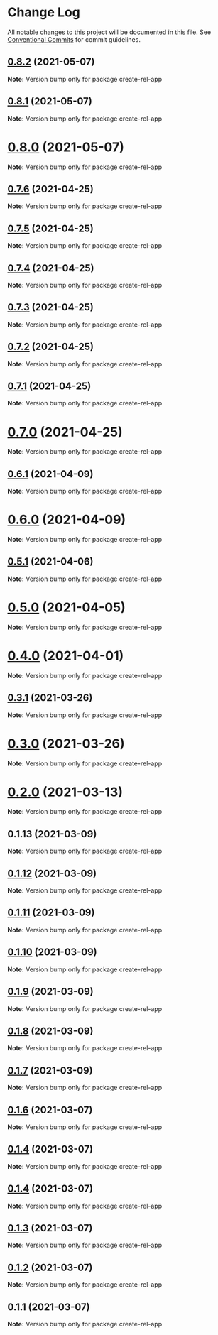 # Change Log

All notable changes to this project will be documented in this file.
See [Conventional Commits](https://conventionalcommits.org) for commit guidelines.

## [0.8.2](https://github.com/relrun/rel/compare/create-rel-app@0.8.1...create-rel-app@0.8.2) (2021-05-07)

**Note:** Version bump only for package create-rel-app





## [0.8.1](https://github.com/relrun/rel/compare/create-rel-app@0.7.6...create-rel-app@0.8.1) (2021-05-07)

**Note:** Version bump only for package create-rel-app





# [0.8.0](https://github.com/relrun/rel/compare/create-rel-app@0.7.6...create-rel-app@0.8.0) (2021-05-07)

**Note:** Version bump only for package create-rel-app





## [0.7.6](https://github.com/relrun/rel/compare/create-rel-app@0.7.5...create-rel-app@0.7.6) (2021-04-25)

**Note:** Version bump only for package create-rel-app





## [0.7.5](https://github.com/relrun/rel/compare/create-rel-app@0.7.4...create-rel-app@0.7.5) (2021-04-25)

**Note:** Version bump only for package create-rel-app





## [0.7.4](https://github.com/relrun/rel/compare/create-rel-app@0.7.3...create-rel-app@0.7.4) (2021-04-25)

**Note:** Version bump only for package create-rel-app





## [0.7.3](https://github.com/relrun/rel/compare/create-rel-app@0.7.2...create-rel-app@0.7.3) (2021-04-25)

**Note:** Version bump only for package create-rel-app





## [0.7.2](https://github.com/relrun/rel/compare/create-rel-app@0.7.1...create-rel-app@0.7.2) (2021-04-25)

**Note:** Version bump only for package create-rel-app





## [0.7.1](https://github.com/relrun/rel/compare/create-rel-app@0.6.1...create-rel-app@0.7.1) (2021-04-25)

**Note:** Version bump only for package create-rel-app





# [0.7.0](https://github.com/relrun/rel/compare/create-rel-app@0.6.1...create-rel-app@0.7.0) (2021-04-25)

**Note:** Version bump only for package create-rel-app





## [0.6.1](https://github.com/relrun/rel/compare/create-rel-app@0.6.0...create-rel-app@0.6.1) (2021-04-09)

**Note:** Version bump only for package create-rel-app





# [0.6.0](https://github.com/relrun/rel/compare/create-rel-app@0.5.1...create-rel-app@0.6.0) (2021-04-09)

**Note:** Version bump only for package create-rel-app





## [0.5.1](https://github.com/relrun/rel/compare/create-rel-app@0.5.0...create-rel-app@0.5.1) (2021-04-06)

**Note:** Version bump only for package create-rel-app





# [0.5.0](https://github.com/relrun/rel/compare/create-rel-app@0.4.0...create-rel-app@0.5.0) (2021-04-05)

**Note:** Version bump only for package create-rel-app





# [0.4.0](https://github.com/runrel/rel/compare/create-rel-app@0.3.1...create-rel-app@0.4.0) (2021-04-01)

**Note:** Version bump only for package create-rel-app





## [0.3.1](https://github.com/runrel/rel/compare/create-rel-app@0.2.0...create-rel-app@0.3.1) (2021-03-26)

**Note:** Version bump only for package create-rel-app





# [0.3.0](https://github.com/runrel/rel/compare/create-rel-app@0.2.0...create-rel-app@0.3.0) (2021-03-26)

**Note:** Version bump only for package create-rel-app





# [0.2.0](https://github.com/runrel/rel/compare/create-rel-app@0.1.13...create-rel-app@0.2.0) (2021-03-13)

**Note:** Version bump only for package create-rel-app





## 0.1.13 (2021-03-09)

**Note:** Version bump only for package create-rel-app





## [0.1.12](https://github.com/runrel/rel/compare/create-rel-app@0.1.11...create-rel-app@0.1.12) (2021-03-09)

**Note:** Version bump only for package create-rel-app





## [0.1.11](https://github.com/runrel/rel/compare/create-rel-app@0.1.10...create-rel-app@0.1.11) (2021-03-09)

**Note:** Version bump only for package create-rel-app





## [0.1.10](https://github.com/runrel/rel/compare/create-rel-app@0.1.9...create-rel-app@0.1.10) (2021-03-09)

**Note:** Version bump only for package create-rel-app





## [0.1.9](https://github.com/runrel/rel/compare/create-rel-app@0.1.8...create-rel-app@0.1.9) (2021-03-09)

**Note:** Version bump only for package create-rel-app





## [0.1.8](https://github.com/runrel/rel/compare/create-rel-app@0.1.7...create-rel-app@0.1.8) (2021-03-09)

**Note:** Version bump only for package create-rel-app





## [0.1.7](https://github.com/runrel/rel/compare/create-rel-app@0.1.6...create-rel-app@0.1.7) (2021-03-09)

**Note:** Version bump only for package create-rel-app





## [0.1.6](https://github.com/runrel/rel/compare/create-rel-app@0.1.4...create-rel-app@0.1.6) (2021-03-07)

**Note:** Version bump only for package create-rel-app





## [0.1.4](https://github.com/runrel/rel/compare/create-rel-app@0.1.4...create-rel-app@0.1.4) (2021-03-07)

**Note:** Version bump only for package create-rel-app





## [0.1.4](https://github.com/runrel/rel/compare/create-rel-app@0.1.3...create-rel-app@0.1.4) (2021-03-07)

**Note:** Version bump only for package create-rel-app





## [0.1.3](https://github.com/runrel/rel/compare/create-rel-app@0.1.2...create-rel-app@0.1.3) (2021-03-07)

**Note:** Version bump only for package create-rel-app





## [0.1.2](https://github.com/runrel/rel/compare/create-rel-app@0.1.1...create-rel-app@0.1.2) (2021-03-07)

**Note:** Version bump only for package create-rel-app





## 0.1.1 (2021-03-07)

**Note:** Version bump only for package create-rel-app
